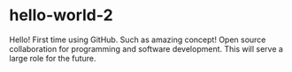 # hello-world-2
Hello! First time using GitHub. Such as amazing concept! Open source collaboration for programming and software development. 
This will serve a large role for the future.
